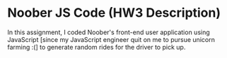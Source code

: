 # Noober JS Code (HW3 Description)
In this assignment, I coded Noober's front-end user application using JavaScript [since my JavaScript engineer quit on me to pursue unicorn farming :(] to generate random rides for the driver to pick up.
